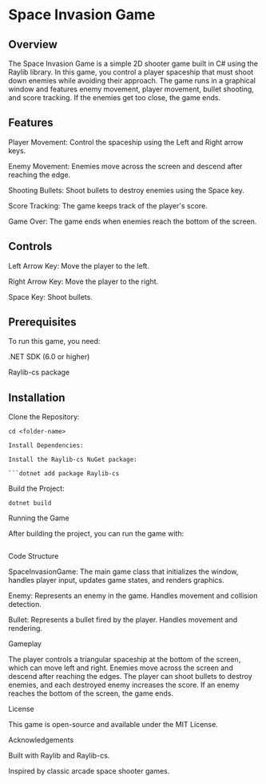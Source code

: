 # Space Invasion Game

## Overview

The Space Invasion Game is a simple 2D shooter game built in C# using the Raylib library. In this game, you control a player spaceship that must shoot down enemies while avoiding their approach. The game runs in a graphical window and features enemy movement, player movement, bullet shooting, and score tracking. If the enemies get too close, the game ends.

## Features

Player Movement: Control the spaceship using the Left and Right arrow keys.

Enemy Movement: Enemies move across the screen and descend after reaching the edge.

Shooting Bullets: Shoot bullets to destroy enemies using the Space key.

Score Tracking: The game keeps track of the player's score.

Game Over: The game ends when enemies reach the bottom of the screen.

## Controls

Left Arrow Key: Move the player to the left.

Right Arrow Key: Move the player to the right.

Space Key: Shoot bullets.

## Prerequisites

To run this game, you need:

.NET SDK (6.0 or higher)

Raylib-cs package

## Installation

Clone the Repository:

```dotnetcli
cd <folder-name>

Install Dependencies:

Install the Raylib-cs NuGet package:

```dotnet add package Raylib-cs 
```


Build the Project:

```dotnetcli
dotnet build
```

Running the Game

After building the project, you can run the game with:

```dotnet run
```

Code Structure

SpaceInvasionGame: The main game class that initializes the window, handles player input, updates game states, and renders graphics.

Enemy: Represents an enemy in the game. Handles movement and collision detection.

Bullet: Represents a bullet fired by the player. Handles movement and rendering.

Gameplay

The player controls a triangular spaceship at the bottom of the screen, which can move left and right. Enemies move across the screen and descend after reaching the edges. The player can shoot bullets to destroy enemies, and each destroyed enemy increases the score. If an enemy reaches the bottom of the screen, the game ends.

License

This game is open-source and available under the MIT License.

Acknowledgements

Built with Raylib and Raylib-cs.

Inspired by classic arcade space shooter games.